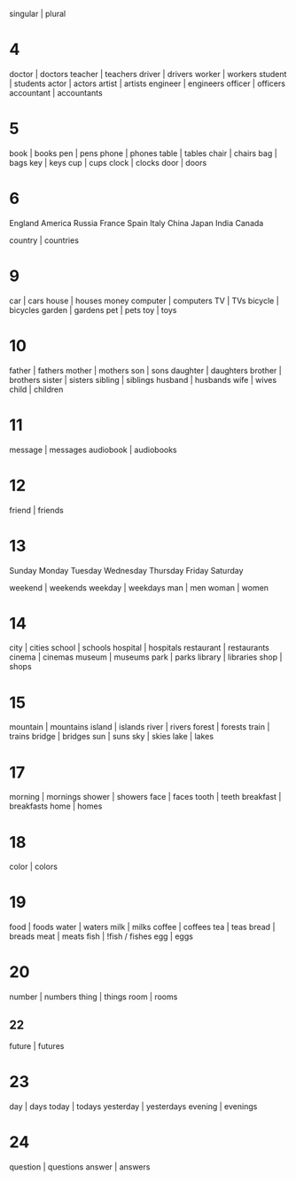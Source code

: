 singular | plural

# 4

doctor | doctors
teacher | teachers
driver | drivers
worker | workers
student | students
actor | actors
artist | artists
engineer | engineers
officer | officers
accountant | accountants

# 5

book | books
pen | pens
phone | phones
table | tables
chair | chairs
bag | bags
key | keys
cup | cups
clock | clocks
door | doors

# 6

England
America
Russia
France
Spain
Italy
China
Japan
India
Canada

country | countries

# 9

car | cars
house | houses
money
computer | computers
TV | TVs
bicycle | bicycles
garden | gardens
pet | pets
toy | toys

# 10

father | fathers
mother | mothers
son | sons
daughter | daughters
brother | brothers
sister | sisters
sibling | siblings
husband | husbands
wife | wives
child | children

# 11

message | messages
audiobook | audiobooks

# 12

friend | friends

# 13

Sunday
Monday
Tuesday
Wednesday
Thursday
Friday
Saturday

weekend | weekends
weekday | weekdays
man | men
woman | women

# 14

city | cities
school | schools
hospital | hospitals
restaurant | restaurants
cinema | cinemas
museum | museums
park | parks
library | libraries
shop | shops

# 15

mountain | mountains
island | islands
river | rivers
forest | forests
train | trains
bridge | bridges
sun | suns
sky | skies
lake | lakes

# 17

morning | mornings
shower | showers
face | faces
tooth | teeth
breakfast | breakfasts
home | homes

# 18

color | colors

# 19

food | foods
water | waters
milk | milks
coffee | coffees
tea | teas
bread | breads
meat | meats
fish | !fish / fishes
egg | eggs

# 20

number | numbers
thing | things
room | rooms

## 22

future | futures

# 23

day | days
today | todays
yesterday | yesterdays
evening | evenings

# 24

question | questions
answer | answers
